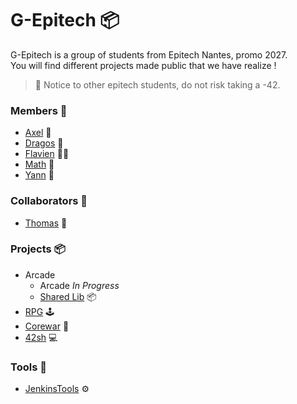 # G-Epitech 📦

G-Epitech is a group of students from Epitech Nantes, promo 2027.\
You will find different projects made public that we have realize !

> 🚷 Notice to other epitech students, do not risk taking a -42.

### Members 👥 
- [Axel](https://github.com/AxelF44) 🐻
- [Dragos](https://github.com/sdragos1) 🦣
- [Flavien](https://github.com/flavien-chenu) 🐻‍❄️
- [Math](https://github.com/TekMath) 🐨
- [Yann](https://github.com/yann-masson) 🐝

### Collaborators 🤝
- [Thomas](https://github.com/ThomasQUINTIN) 🐙

### Projects 📦
- Arcade
  - Arcade _In Progress_
  - [Shared Lib](https://github.com/G-Epitech/MAYBDF-ArcadeShared) 📦
- [RPG](https://github.com/G-Epitech/AMFD-Rpg) 🕹️
- [Corewar](https://github.com/G-Epitech/AMYF-Corewar) 🦾
- [42sh](https://github.com/G-Epitech/FTMAY-42sh) 💻

### Tools 🔧
- [JenkinsTools](https://github.com/G-Epitech/JenkinsTools) ⚙️
